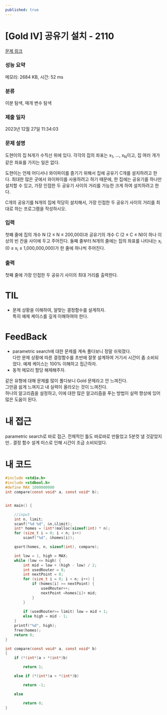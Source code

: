 ```yaml
---
published: true
---
```

# [Gold IV] 공유기 설치 - 2110

[문제 링크](https://www.acmicpc.net/problem/2110)

### 성능 요약

메모리: 2684 KB, 시간: 52 ms

### 분류

이분 탐색, 매개 변수 탐색

### 제출 일자

2023년 12월 27일 11:34:03

### 문제 설명

도현이의 집 N개가 수직선 위에 있다. 각각의 집의 좌표는 x<sub>1</sub>, ..., x<sub>N</sub>이고, 집 여러 개가 같은 좌표를 가지는 일은 없다.

도현이는 언제 어디서나 와이파이를 즐기기 위해서 집에 공유기 C개를 설치하려고 한다. 최대한 많은 곳에서 와이파이를 사용하려고 하기 때문에, 한 집에는 공유기를 하나만 설치할 수 있고, 가장 인접한 두 공유기 사이의 거리를 가능한 크게 하여 설치하려고 한다.

C개의 공유기를 N개의 집에 적당히 설치해서, 가장 인접한 두 공유기 사이의 거리를 최대로 하는 프로그램을 작성하시오.

### 입력 

첫째 줄에 집의 개수 N (2 ≤ N ≤ 200,000)과 공유기의 개수 C (2 ≤ C ≤ N)이 하나 이상의 빈 칸을 사이에 두고 주어진다. 둘째 줄부터 N개의 줄에는 집의 좌표를 나타내는 x<sub>i</sub> (0 ≤ x<sub>i</sub> ≤ 1,000,000,000)가 한 줄에 하나씩 주어진다.

### 출력 

첫째 줄에 가장 인접한 두 공유기 사이의 최대 거리를 출력한다.

# TIL

* 문제 상황을 이해하여, 알맞는 결정함수를 설계하자.  
특히 예제 케이스를 깊게 이해하여야 한다.

# FeedBack

* parametric search에 대한 문제를 계속 풀다보니 정말 쉬워졌다.  
다만 문제 상황에 따른 결정함수를 초반에 잘못 설계하여 거기서 시간이 좀 소비되었다. 예제 케이스는 100% 이해하고 접근하자.
* 동적 메모리 할당 해제해주자.


같은 유형에 대해 문제를 많이 풀다보니 Gold 문제라고 안 느껴진다.  
그만큼 쉽게 느껴지고 내 실력이 올라오는 것이 느껴진다.  
하나의 알고리즘을 설정하고, 이에 대한 많은 알고리즘을 푸는 방법이 실력 향상에 있어 많은 도움이 된다.

# 내 접근

parametric search로 바로 접근. 전체적인 틀도 바로바로 만들었고 5분컷 낼 것같았지만.. 결정 함수 설계 미스로 인해 시간이 조금 소비되었다.

# 내 코드

```c
#include <stdio.h>
#include <stdbool.h>
#define MAX 1000000000
int compare(const void* a, const void* b);


int main() {

	//input
	int n, limit;
	scanf("%d %d", &n,&limit);
	int* homes = (int*)malloc(sizeof(int) * n);
	for (size_t i = 0; i < n; i++)
		scanf("%d", &homes[i]);

	qsort(homes, n, sizeof(int), compare);

	int low = 1, high = MAX;
	while (low <= high) {
		int mid = low + (high - low) / 2;
		int usedRouter = 0;
		int nextPoint = 0;
		for (size_t i = 0; i < n; i++) {
			if (homes[i] >= nextPoint) {
				usedRouter++;
				nextPoint =homes[i]+ mid;
			}
		}
		
		if (usedRouter>= limit) low = mid + 1;
		else high = mid - 1;
	}
	printf("%d", high);
	free(homes);
	return 0;
}

int compare(const void* a, const void* b)
{
	if (*(int*)a > *(int*)b)

		return 1;

	else if (*(int*)a < *(int*)b)

		return -1;

	else

		return 0;
}
```
